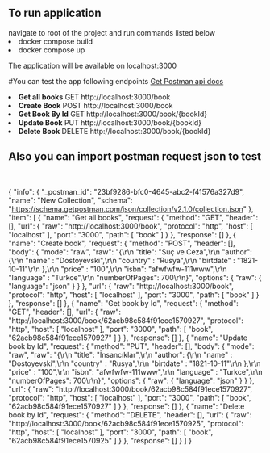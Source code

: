 <h2>To run application</h2>
navigate to root of the project and run commands listed below
    <li>docker compose build 
    <li>docker compose up

The application will be available on localhost:3000


#You can test the app following endpoints 
<a href="https://github.com/kildisismail/LibraryApi/blob/master/docs/LibraryApi.postman_collection.json">Get Postman api docs</a>
<li><b>Get all books</b>
    GET http://localhost:3000/book 
<li><b>Create Book</b>
    POST http://localhost:3000/book 
<li><b>Get Book By Id</b>
    GET http://localhost:3000/book/{bookId}
<li><b>Update Book</b>
    PUT http://localhost:3000/book/{bookId}
<li><b>Delete Book</b>
    DELETE http://localhost:3000/book/{bookId}

<br>

<h2>Also you can import postman request json to test</h2>
<br>

{
	"info": {
		"_postman_id": "23bf9286-bfc0-4645-abc2-f41576a327d9",
		"name": "New Collection",
		"schema": "https://schema.getpostman.com/json/collection/v2.1.0/collection.json"
	},
	"item": [
		{
			"name": "Get all books",
			"request": {
				"method": "GET",
				"header": [],
				"url": {
					"raw": "http://localhost:3000/book",
					"protocol": "http",
					"host": [
						"localhost"
					],
					"port": "3000",
					"path": [
						"book"
					]
				}
			},
			"response": []
		},
		{
			"name": "Create book",
			"request": {
				"method": "POST",
				"header": [],
				"body": {
					"mode": "raw",
					"raw": "{\r\n    \"title\": \"Suç ve Ceza\",\r\n    \"author\": {\r\n        \"name\" : \"Dostoyevski\",\r\n        \"country\" : \"Rusya\",\r\n        \"birtdate\" : \"1821-10-11\"\r\n    },\r\n    \"price\" : \"100\",\r\n    \"isbn\": \"afwfwfw-111www\",\r\n    \"language\" : \"Turkce\",\r\n    \"numberOfPages\": 700\r\n}",
					"options": {
						"raw": {
							"language": "json"
						}
					}
				},
				"url": {
					"raw": "http://localhost:3000/book",
					"protocol": "http",
					"host": [
						"localhost"
					],
					"port": "3000",
					"path": [
						"book"
					]
				}
			},
			"response": []
		},
		{
			"name": "Get book by Id",
			"request": {
				"method": "GET",
				"header": [],
				"url": {
					"raw": "http://localhost:3000/book/62acb98c584f91ece1570927",
					"protocol": "http",
					"host": [
						"localhost"
					],
					"port": "3000",
					"path": [
						"book",
						"62acb98c584f91ece1570927"
					]
				}
			},
			"response": []
		},
		{
			"name": "Update book by Id",
			"request": {
				"method": "PUT",
				"header": [],
				"body": {
					"mode": "raw",
					"raw": "{\r\n    \"title\": \"İnsancıklar\",\r\n    \"author\": {\r\n        \"name\" : \"Dostoyevski\",\r\n        \"country\" : \"Rusya\",\r\n        \"birtdate\" : \"1821-10-11\"\r\n    },\r\n    \"price\" : \"100\",\r\n    \"isbn\": \"afwfwfw-111www\",\r\n    \"language\" : \"Turkce\",\r\n    \"numberOfPages\": 700\r\n}",
					"options": {
						"raw": {
							"language": "json"
						}
					}
				},
				"url": {
					"raw": "http://localhost:3000/book/62acb98c584f91ece1570927",
					"protocol": "http",
					"host": [
						"localhost"
					],
					"port": "3000",
					"path": [
						"book",
						"62acb98c584f91ece1570927"
					]
				}
			},
			"response": []
		},
		{
			"name": "Delete book by Id",
			"request": {
				"method": "DELETE",
				"header": [],
				"url": {
					"raw": "http://localhost:3000/book/62acb98c584f91ece1570925",
					"protocol": "http",
					"host": [
						"localhost"
					],
					"port": "3000",
					"path": [
						"book",
						"62acb98c584f91ece1570925"
					]
				}
			},
			"response": []
		}
	]
}
